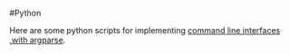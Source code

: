 #Python

Here are some python scripts for implementing [command line interfaces ,with argparse](https://realpython.com/command-line-interfaces-python-argparse/). 

